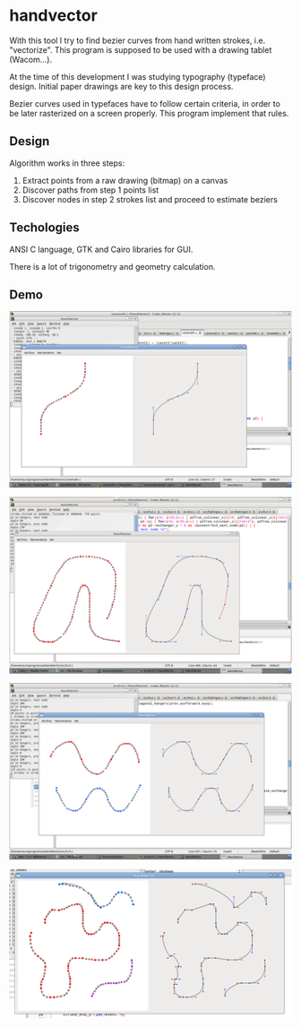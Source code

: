 # handvector

With this tool I try to find bezier curves from hand written strokes, i.e. "vectorize".
This program is supposed to be used with a drawing tablet (Wacom...).

At the time of this development I was studying typography (typeface) design. Initial paper drawings are key to this design process.

Bezier curves used in typefaces have to follow certain criteria, in order to be later rasterized on a screen properly.
This program implement that rules.

## Design

Algorithm works in three steps:
1. Extract points from a raw drawing (bitmap) on a canvas
2. Discover paths from step 1 points list
3. Discover nodes in step 2 strokes list and proceed to estimate beziers

## Techologies

ANSI C language, GTK and Cairo libraries for GUI.

There is a lot of trigonometry and geometry calculation.

## Demo

![Screen capture showing interface 1](screenshots/Screenshot-3.png)

![Screen capture showing interface 2](screenshots/Screenshot-2.png)

![Screen capture showing interface 3](screenshots/Screenshot-1.png)

![Screen capture showing interface 4](screenshots/Screenshot-0.png)
